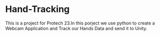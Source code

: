 # Hand-Tracking
This is a project for Protech 23.In this porject we use python to create a Webcam Application and Track our Hands Data and send it to Unity.
